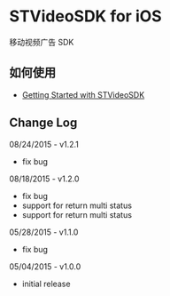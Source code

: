 # STVideoSDK for iOS

移动视频广告 SDK

## 如何使用

- [Getting Started with STVideoSDK](https://github.com/shunfei/STVideoSDK-iOS/blob/master/Doc/Getting_Started.md)

## Change Log

08/24/2015 - v1.2.1

* fix bug

08/18/2015 - v1.2.0

* fix bug
* support for return multi status 
* support for return multi status

05/28/2015 - v1.1.0

* fix bug

05/04/2015 - v1.0.0

* initial release
